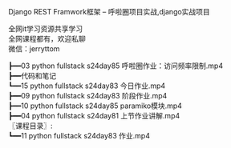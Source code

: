 Django REST Framwork框架 – 呼啦圈项目实战,django实战项目

全网it学习资源共享学习<br>全网课程都有，欢迎私聊<br>微信：jerryttom<br>

┣━━03 python fullstack s24day85 呼啦圈作业：访问频率限制.mp4<br> ┣━━代码和笔记<br> ┗━━15 python fullstack s24day83 今日作业.mp4<br> ┣━━09 python fullstack s24day83 阶段作业.mp4<br> ┣━━10 python fullstack s24day85 paramiko模块.mp4<br> ┣━━04 python fullstack s24day81 上节作业讲解.mp4<br> 〖课程目录〗:<br> ┗━━11 python fullstack s24day83 作业.mp4
